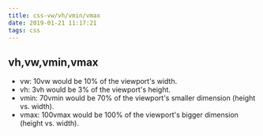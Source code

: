 ```yaml
---
title: css-vw/vh/vmin/vmax
date: 2019-01-21 11:17:21
tags: css
---
```



## vh,vw,vmin,vmax
* vw: 10vw would be 10% of the viewport's width.
* vh: 3vh would be 3% of the viewport's height.
* vmin: 70vmin would be 70% of the viewport's smaller dimension (height vs. width).
* vmax: 100vmax would be 100% of the viewport's bigger dimension (height vs. width).

